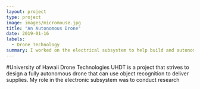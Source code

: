 ```yaml
---
layout: project
type: project
image: images/micromouse.jpg
title: "An Autonomous Drone"
date: 2019-01-16
labels:
  - Drone Technology
summary: I worked on the electrical subsystem to help build and autonomous drone.
---
```


#University of Hawaii Drone Technologies
UHDT is a project that strives to design a fully autonomous drone that can use object recognition to deliver supplies. My role in the electronic subsystem was to conduct research 